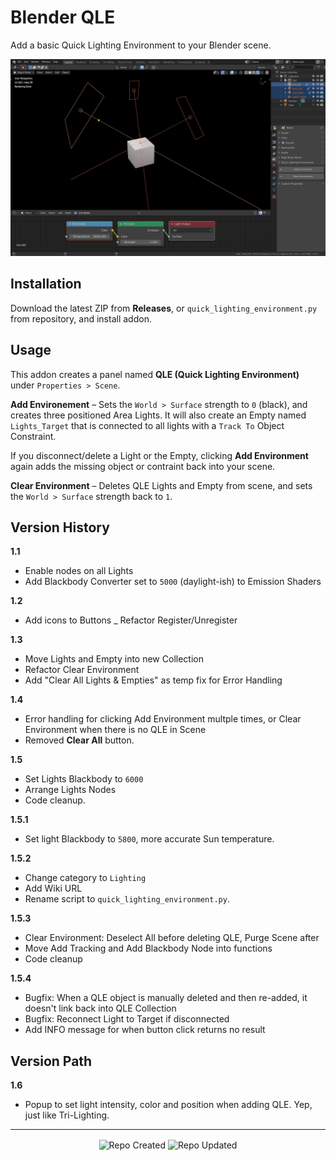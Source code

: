 # Blender QLE

Add a basic Quick Lighting Environment to your Blender scene.

![Blender QLE Screenshot](https://github.com/don1138/blender-qle/blob/master/blender-qle.jpg)

## Installation

Download the latest ZIP from **Releases**, or `quick_lighting_environment.py` from repository, and install addon.

## Usage

This addon creates a panel named **QLE (Quick Lighting Environment)** under ``Properties > Scene``.

**Add Environement** – Sets the ``World > Surface`` strength to ``0`` (black), and creates three positioned Area Lights. It will also create an Empty named ``Lights_Target`` that is connected to all lights with a ``Track To`` Object Constraint.

If you disconnect/delete a Light or the Empty, clicking **Add Environment** again adds the missing object or contraint back into your scene.

**Clear Environment** – Deletes QLE Lights and Empty from scene, and sets the ``World > Surface`` strength back to ``1``.

## Version History

**1.1**
   + Enable nodes on all Lights
   + Add Blackbody Converter set to ``5000`` (daylight-ish) to Emission Shaders

**1.2**
   + Add icons to Buttons
   _ Refactor Register/Unregister

**1.3**
   + Move Lights and Empty into new Collection
   + Refactor Clear Environment
   + Add "Clear All Lights & Empties" as temp fix for Error Handling

**1.4**
   + Error handling for clicking Add Environment multple times, or Clear Environment when there is no QLE in Scene
   + Removed **Clear All** button.

**1.5**
   + Set Lights Blackbody to ``6000``
   + Arrange Lights Nodes
   + Code cleanup.

**1.5.1**
   + Set light Blackbody to ``5800``, more accurate Sun temperature.

**1.5.2**
   + Change category to ``Lighting``
   + Add Wiki URL
   + Rename script to ``quick_lighting_environment.py``.

**1.5.3**
   + Clear Environment: Deselect All before deleting QLE, Purge Scene after
   + Move Add Tracking and Add Blackbody Node into functions
   + Code cleanup

**1.5.4**
   + Bugfix: When a QLE object is manually deleted and then re-added, it doesn't link back into QLE Collection
   + Bugfix: Reconnect Light to Target if disconnected
   + Add INFO message for when button click returns no result


## Version Path

**1.6**
   + Popup to set light intensity, color and position when adding QLE. Yep, just like Tri-Lighting.

***

<p align="center">
  <img align="center" src="https://badges.pufler.dev/created/don1138/blender-qle?style=for-the-badge&colorA=222&colorB=48684b" alt="Repo Created">
  <img align="center" src="https://badges.pufler.dev/updated/don1138/blender-qle?style=for-the-badge&colorA=222&colorB=48684b" alt="Repo Updated">
</p>
